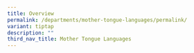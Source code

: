 ```yaml
---
title: Overview
permalink: /departments/mother-tongue-languages/permalink/
variant: tiptap
description: ""
third_nav_title: Mother Tongue Languages
---
```

